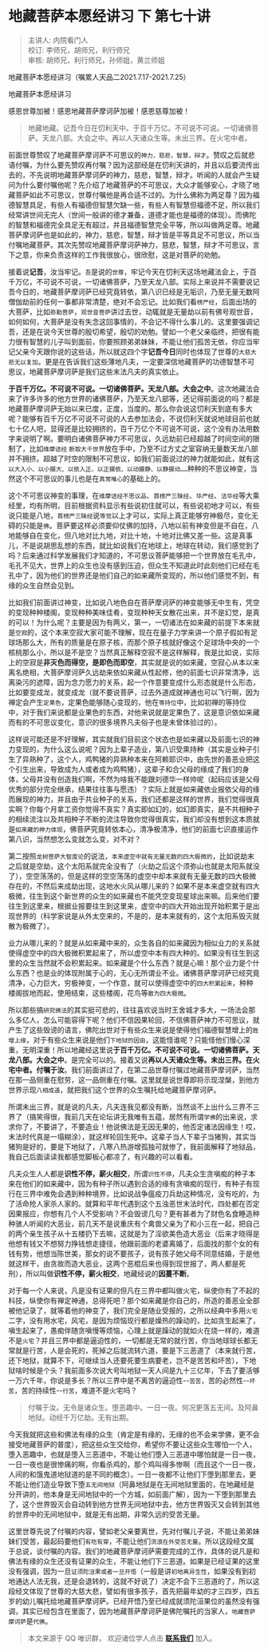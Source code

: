 # 地藏菩萨本愿经讲习 下 第七十讲

> 主讲人: 内院看门人 <br />
> 校订: 李师兄，胡师兄，利行师兄 <br />
> 审核: 胡师兄，利行师兄，孙师姐，黄兰师姐 <br />

地藏菩萨本愿经讲习（嘱累人天品二2021.7.17-2021.7.25）

地藏菩萨本愿经讲习

感恩世尊加被！感恩地藏菩萨摩诃萨加被！感恩慈尊加被！

> 地藏地藏。记吾今日在忉利天中。于百千万亿。不可说不可说。一切诸佛菩萨。天龙八部。大会之中。再以人天诸众生等。未出三界。在火宅中者。

前面世尊赞叹了地藏菩萨摩诃萨不可思议的`神力，慈悲，智慧，辩才`。赞叹之后就悲语付嘱，为什么要先赞叹再付嘱？因为这部经是在忉利天讲的，并且以后要流传出去的，不先说明地藏菩萨摩诃萨的神力，慈悲，智慧，辩才。听闻的人就会产生疑问为什么要付嘱他呢？先介绍了地藏菩萨的不可思议，大众才能够安心，才晓了地藏菩萨如此不可思议，世尊付嘱他是再合适不过的。为什么佛称为两足尊？因为福德智慧具足，有些人有福德但智慧欠缺一些，有些人有智慧但福德不足，所以我们经常讲世间无完人（世间一般讲的德才兼备，道德才能也是福德的体现）。而佛陀的智慧和福德完全具足无有超过，并且福德智慧完全平等，所以叫做两足尊。地藏菩萨摩诃萨也是如此的，神力，慈悲，智慧，辩才皆是平等具足不可思议，所以当付嘱地藏菩萨。其次先赞叹地藏菩萨摩诃萨神力，慈悲，智慧，辩才不可思议，言下之意，你来负责这样的工作我很放心，很欣慰，这是对菩萨的劝勉。

接着说**记吾**，汝当牢记。`吾`是说的`世尊`，牢记今天在忉利天这场地藏法会上，于百千万亿，不可说不可说，一切诸佛菩萨，乃至天龙八部。实际上来说并不需要说记吾今日的，地藏菩萨摩诃萨已经究竟转依，第八识已经是无垢识，乃至无量无数阿僧伽劫前的任何一事都非常清楚，绝对不会忘记。比如我们看`楞严经`，后面出场的大菩萨，比如`弥勒菩萨`，`观世音菩萨`讲过去世，动辄就是无量劫以前有佛号观世音，如何如何，大菩萨是没有失念这回事情的，不会记不得什么事儿的。这里要强调记吾，还是在说今天世尊的殷切希望，殷切的劝勉。譬如一个老父亲临终，把很有能力很有智慧的儿子叫到面前，你要照顾弟弟妹妹，不能让他们孤苦无依，你应当牢记父亲今天跟你说的这些话，所以就这四个字**记吾今日**同时也体现了世尊的`大慈大悲无以复加`。更是在告诉我们这些薄地凡夫，一定要深信地藏菩萨的功德智慧不可思议，地藏菩萨摩诃萨是我们这些末法凡夫的真实依止。

**于百千万亿。不可说不可说。一切诸佛菩萨。天龙八部。大会之中**。这次地藏法会来了许多许多的他方世界的诸佛菩萨，乃至天龙八部等，还记得前面说的吗？都是地藏菩萨摩诃萨无始以来已度，正度，当度的。那么你会说这忉利天到底有多大呢？能够有百千万亿不可说不可说的人去参加法会，不说忉利天就说地球目前也就七十亿人吧，显得还是比较拥挤的，百千万亿个不可说不可说，这个没有办法用数字来说明了啊。要明白诸佛菩萨神力不可思议，久远劫前已经超越了时间空间的限制了，比如`维摩诘经` `断取大千世界`放在手中，乃至不过方丈之室容纳无量数天龙八部并不拥挤。超越了时空的限制不可思议，如我们前面说过的神力就能如此，就有这`以大入小、以小摄大、以依入正、以正摄依、以动摄静、以静摄动……`种种的不思议神变，当然这个不可思议的事儿也是在`真常唯心`的基础上的。

这个不可思议神变的事理，在`维摩诘经不思议品`、`首楞严三昧经`、`华严经`、`法华经`等大乘经里，均有所明，目前根据资料显示有些说初住就可以，有些说初地才可以，有些说只能是八地，`首楞严三昧经`说`等觉`以上才可以，实际上真正能够穷神极尽，变化无碍的只能是`佛`。菩萨要这样必须要仰仗佛的加持，八地以前有神变但是不自在，八地能够自在变化，但八地对比九地，对比十地，十地对比佛又差一些。这是真事儿，不是说胡思乱想的东西，就比如说我们在地球上，地球在转动，我们感觉到了吗？后来通过科学发展我们才知道的，不可思议菩萨能够把一个世界放在毛孔中，毛孔不见大，世界上的众生也没有感到压迫，但众生不知道此时此刻他们已经在毛孔中了，因为他们的世界还是他们自己的如来藏所变现的，所以他们感觉不到，有缘的众生自然会见到。

比如我们前面讲过神变，比如说八地色自在菩萨摩诃萨的神变能够无中生有，凭空的变现种种楼阁，变现种种美味佳肴，变现种种天女散花出来，并不是幻觉，是真的可以！为什么呢？主要是因为有两义，第一，一切诸法在如来藏的前提下本来就是`空寂`的，这个本来空寂大家可能不理解，现在在量子力学来讲一个原子假如有足球场那么大，所有的质量是在原子核，而那个原子核就好像这个足球场中央的一个核桃那么小，所以是不是空？当然真正解释空寂不是这样解释，我是比如说，实际上的空寂是**非灭色而得空，是即色而即空**，其实就是说的如来藏，空寂心从本以来离名绝相，大菩萨摩诃萨久远劫来依如来藏从性起修，他的前面七识非常清净，远离染污的遮障，因为念力愿力的关系，起一个作意要变成什么形态就是什么形态，比如要变成龙，就变成龙（就不要说菩萨，过去外道成就神通也可以飞行啊，因为禅定会产生`定果色`，定果色能够随心变现的，他在`等持位`中，比如初禅的等持位中，对于我们来说都是业果色的东西，对他来说就是定果色了，这是意识依如来藏而有的不可思议变化，意识的很多境界凡夫俗子也是未曾体验过的）。

这样说可能还是不好理解，其实就我们目前这个状态也是如来藏以及前面七识的神力变现的，为什么这么说呢？因为上辈子造业，第八识受熏持种（其实是业种子引生了异熟种了，这个人，鸡鸭猪的异熟种本来在阿赖耶识中，由先世的善恶业把这个引生出来，导致成为人或者成为鸡鸭猪），这辈子和合父母的缘成了我们的身体，父母并没有创造我们啊，不然为啥我不能跟刘德华一样帅呢（起码应该是父母优秀的部分完全继承，结果往往事与愿违）？实际上就是如来藏依业报依父母的缘而展现的神力，并且由于共业种子的关系，我们还都是这样的世界，我们觉得很真实啊？你每个月拿工资你觉得不真实？真实即如幻的，如幻即真实，是不共相种子的相续流注以及共相种子不断的流注导致你觉得很真实，我们却没有想到这本质就是`如来藏的神力体现`，佛菩萨究竟转依本心，清净极清净，他们的前面七识直接运作第八识，当然想怎么变就怎么变，对不对？

第二按照`龙树菩萨大智度论`的说法，`本来虚空中就有无量无数的四大极微的`，比如说劫末之后就是空劫，这个太阳系就完全没有了（火劫之后这个须弥山也就是太阳系就没了），空空荡荡的，但是这样的空空荡荡的虚空中却本来就有无量无数的四大极微存在的，不然后来成劫出现，这地水火风从哪儿来的？如果不是本来虚空就有四大极微，往生到这个新世界的众生的如来藏也不能凭空变现星球出来嘛。后来他们要往生到这里来，根据业报要往生到这里来，虚空中的四大开始出现开始积累于是出现世界的（科学家说是从外太空来的，不是的，是本来就有的，这个太阳系毁灭就散为极微了）。

业力从哪儿来的？就是从如来藏中来的，众生各自的如来藏因为相似业力的关系就使得虚空中的四大极微积累起来了，所以虚空中本有四大种的。如果没有往生到这里的众生当然就不会积累起来。如来藏是个什么东西？就是心嘛！那个业力是个什么东西？也是业的体现附属于心的，无心无所谓业不业。诸佛菩萨摩诃萨已经究竟清净，心力巨大，穷极神变，一个作意，就可以使得虚空中的`四大积累起来`，种种楼阁拔地而起，使用结束，这些楼阁，花鸟等`散为四大极微`。

所以那些搞`研究佛法`的其实挺可悲的，往往喜欢说当时王舍城才多大，一场法会那么多亿人，怎么可能容得下呢？他们不信因果轮回，不信佛菩萨神力不可思议，就产生了这些毁谤的语言，佛陀出世对于有些众生来说是使得他们福德智慧增上的`胜增上缘`，对于有些众生来说是他们`下地狱的因由`，这能怪谁呢？只能怪他们慢心深重，无明深重！所以地藏经这里说**于百千万亿。不可说不可说。一切诸佛菩萨。天龙八部。大会之中**。是完全可以的。接着又说**再以人天诸众生等。未出三界。在火宅中者。付嘱于汝**。我们前面讲过了，在第二品世尊付嘱过地藏菩萨摩诃萨，当然在那一品侧重在慰劳，这一品侧重在付嘱。这里就是说世尊即将示现涅槃，到他方世界示现`八相成道`，就把我们这个世界的众生嘱托给地藏菩萨摩诃萨。

所谓未出三界，就是说的凡夫，凡夫连我见都没有断，当然谈不上出什么三界不三界了（搞笑得很，我前几天在论坛讲无我唯有五蕴，居然有所谓`学佛`的出来说，求求你了，不要讲了，不要造业！他说佛法是无因无果的，他否定诸法因缘生！哎，末法时代真是一塌糊涂），就这样轮回生死中。这辈子当人下辈子当猪狗，其实当猪狗是好的，要是下地狱了，八寒八热游增孤独可就惨了，我前面解释了地狱品，我自己后面读读我都感觉脚板心都凉了，有兴趣的可以看看。

凡夫众生人人都是**识性不停，薪火相交**，所谓`识性不停`，凡夫众生贪嗔痴的种子本来在他们的如来藏中，因为有种子所以遇到合适的缘有贪嗔痴的现行，有种子有现行在三界中难免会遇到种种境界，比如说战争瘟疫刀兵劫这种情况，没有吃的，为了活命抢人家杀人家的。就算和平年代遇到这个五浊恶世末法时代，四处都在否定因果报应，你想有几个人不受影响？不会毁谤几句？更有甚者为了财色名食睡造种种骇人听闻的大恶业，前几天不是说重庆有个禽兽父亲为了和小三在一起，把自己的两个亲生孩子从十五楼扔下去嘛，这就是为了淫欲美色造大恶业（后来才晓得是他想有钱又不想努力挣钱想走捷径，他跟前面的老婆离婚了，后面找的那个女的有钱有势，他想当陈世美，那女的说不要孩子，说有孩子她父母不同意结婚，于是他就这样干，由贪故而造大恶业，这两个恶棍后来也得到现世报了，两人都是死刑），所以叫做**识性不停，薪火相交**，地藏经说的**因蔓不断**。

对于每一个人来说，凡是没有证果的但凡在三界中都叫做火宅，纵使你有了不起的科技，纵使你有禅定神通，总得死吧？那个如来藏是你自己的，所造的善恶业全部被他记录了，就等着他的神变了，我们完全是随业受报的，之所以经典中多用`火宅`二字，没有用水宅，风宅，是因为烦恼现行都是燥热的躁动的，比如贪生起来了，嗔生起来了，愚痴伴随贪嗔慢等烦恼，心理上就是躁动的就如火在烧一样的，难道不是`火宅`？并且三界中都是逼迫性的，一切都是无常的就行苦，你当地球球长都无常就是行苦，人是会死的，死掉之后就流转六道，要是下三恶道了（本来就行苦，还下地狱，就算不下，可继续当人还要死要生病要老，岂不是苦苦和坏苦），下地狱啥时候是个头？我前面多次说大号叫地狱一天人间是九十三亿年，下去了要活够一万六千年，你说是多长？所以三界中是不离苦的逼迫性--`苦苦`，苦的必然性--`坏苦`，苦的持续性--`行苦`，难道不是火宅吗？

> 付嘱于汝。无令是诸众生。堕恶趣中。一日一夜。何况更落五无间。及阿鼻地狱。动经千万亿劫。无有出期。

今天我就把这些和佛法有缘的众生（肯定是有缘的，无缘的也不会来学佛，更不会接受地藏菩萨的普度），把这些众生交给你，希望你不要让这些众生哪怕一个人，堕入恶趣中，也就是堕入三恶道中，不能让他们堕入三恶道中哪怕就是一日一夜，一日一夜也是很惨痛的啊，你看杀鸡的，那个鸡叫得多惨啊（而且这个一日一夜，人间的和饿鬼道地狱道的是不同的概念）。一日一夜都不让他们下堕到那里去，更不能让他们造业导致下堕`五无间地狱`（阿鼻地狱是在无间地狱里面的，在地藏经是分开讲的，他本身是无间地狱中的一个方城，如前面广解），因为一下堕到那里去了，这个世界毁灭会自动转到他方世界无间地狱中去，他方世界毁灭又会转到其他的世界中的无间地狱中，就是无有出期，非常久远的受苦无量。

这里世尊先说了付嘱的内容，譬如老父亲要离世，先对付嘱儿子说，不能让弟弟妹妹们受苦，最起码要他们`有吃有穿`，不能让他们`流浪在外受苦无量`。所以这段经文属于总说，谈付嘱的内容。我们的地藏菩萨摩诃萨需要完成的工作，具体的说凡是和佛法有缘的众生还没有证果的众生，不能让他们下三恶道。如果是已经证果的这里没有强调，因为一旦`证须陀洹果或者一旦开悟`（一般是讲`初地离异生性`，如果没有到初地通达人法无我，还是会退转的，这就不好说了）决定不会下三恶道的了，所以这段经文体现了世尊的大慈大悲，譬如有很多孩子，首先把最年幼的才三四岁，四五岁的幼儿嘱托给地藏菩萨摩诃萨。已经开悟乃至已经成就须陀洹果位的虽然没有强调，其实已经包含在里面了，因为地藏菩萨摩诃萨是佛陀嘱托的当家人，`地藏菩萨摩诃萨`是`代佛`。

> 本文来源于 QQ 唯识群， 欢迎诸位学人点击 **[联系我们](https://mp.weixin.qq.com/s/lZCfWjmLjgNR165Tx4_bCQ)** 加入。
